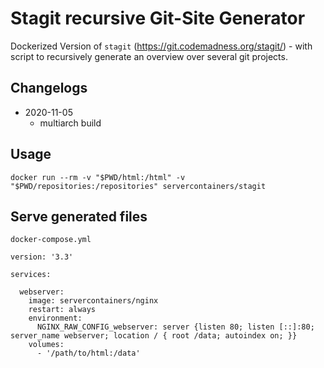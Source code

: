 Stagit recursive Git-Site Generator
=====================================

Dockerized Version of `stagit` (https://git.codemadness.org/stagit/) - with script to recursively generate an overview over several git projects.


## Changelogs

* 2020-11-05
    * multiarch build


## Usage

```
docker run --rm -v "$PWD/html:/html" -v "$PWD/repositories:/repositories" servercontainers/stagit
```


## Serve generated files

`docker-compose.yml`

```
version: '3.3'

services:

  webserver:
    image: servercontainers/nginx
    restart: always
    environment:
      NGINX_RAW_CONFIG_webserver: server {listen 80; listen [::]:80; server_name webserver; location / { root /data; autoindex on; }}
    volumes:
      - '/path/to/html:/data'
```
